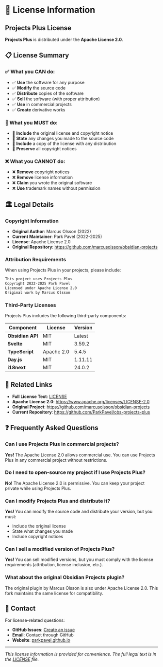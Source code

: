 # 📄 License Information

## Projects Plus License

**Projects Plus** is distributed under the **Apache License 2.0**.

## 📋 License Summary

### ✅ What you CAN do:
- ✅ **Use** the software for any purpose
- ✅ **Modify** the source code
- ✅ **Distribute** copies of the software
- ✅ **Sell** the software (with proper attribution)
- ✅ **Use** in commercial projects
- ✅ **Create** derivative works

### 📝 What you MUST do:
- 📝 **Include** the original license and copyright notice
- 📝 **State** any changes you made to the source code
- 📝 **Include** a copy of the license with any distribution
- 📝 **Preserve** all copyright notices

### ❌ What you CANNOT do:
- ❌ **Remove** copyright notices
- ❌ **Remove** license information
- ❌ **Claim** you wrote the original software
- ❌ **Use** trademark names without permission

## 🏛️ Legal Details

### Copyright Information
- **Original Author**: Marcus Olsson (2022)
- **Current Maintainer**: Park Pavel (2022-2025)
- **License**: Apache License 2.0
- **Original Repository**: https://github.com/marcusolsson/obsidian-projects

### Attribution Requirements

When using Projects Plus in your projects, please include:

```markdown
This project uses Projects Plus
Copyright 2022-2025 Park Pavel
Licensed under Apache License 2.0
Original work by Marcus Olsson
```

### Third-Party Licenses

Projects Plus includes the following third-party components:

| Component | License | Version |
|-----------|---------|---------|
| **Obsidian API** | MIT | Latest |
| **Svelte** | MIT | 3.59.2 |
| **TypeScript** | Apache 2.0 | 5.4.5 |
| **Day.js** | MIT | 1.11.11 |
| **i18next** | MIT | 24.0.2 |

## 🔗 Related Links

- **Full License Text**: [LICENSE](LICENSE)
- **Apache License 2.0**: https://www.apache.org/licenses/LICENSE-2.0
- **Original Project**: https://github.com/marcusolsson/obsidian-projects
- **Current Repository**: https://github.com/ParkPavel/obs-projects-plus

## ❓ Frequently Asked Questions

### Can I use Projects Plus in commercial projects?
**Yes!** The Apache License 2.0 allows commercial use. You can use Projects Plus in any commercial project without restrictions.

### Do I need to open-source my project if I use Projects Plus?
**No!** The Apache License 2.0 is permissive. You can keep your project private while using Projects Plus.

### Can I modify Projects Plus and distribute it?
**Yes!** You can modify the source code and distribute your version, but you must:
- Include the original license
- State what changes you made
- Include copyright notices

### Can I sell a modified version of Projects Plus?
**Yes!** You can sell modified versions, but you must comply with the license requirements (attribution, license inclusion, etc.).

### What about the original Obsidian Projects plugin?
The original plugin by Marcus Olsson is also under Apache License 2.0. This fork maintains the same license for compatibility.

## 📧 Contact

For license-related questions:
- **GitHub Issues**: [Create an issue](https://github.com/ParkPavel/obs-projects-plus/issues)
- **Email**: Contact through GitHub
- **Website**: [parkpavel.github.io](https://parkpavel.github.io/park-pavel/)

---

*This license information is provided for convenience. The full legal text is in the [LICENSE](LICENSE) file.*
